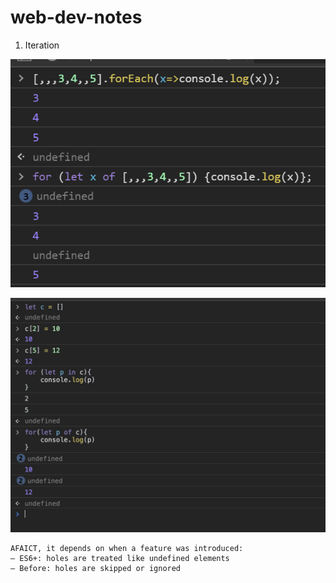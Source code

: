# web-dev-notes

1. Iteration


![alt text](https://github.com/everthis/web-dev-notes/blob/master/images/iteration.png "iteration")

![alt text](https://github.com/everthis/web-dev-notes/blob/master/images/iteration1.jpeg "iteration")

```
AFAICT, it depends on when a feature was introduced:
– ES6+: holes are treated like undefined elements
– Before: holes are skipped or ignored
```
